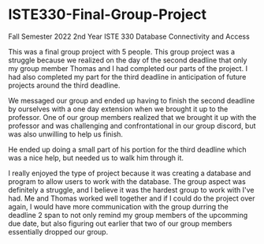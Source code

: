 # ISTE330-Final-Group-Project

Fall Semester 2022
2nd Year
ISTE 330 Database Connectivity and Access

This was a final group project with 5 people. This group project was a struggle 
because we realized on the day of the second deadline that only my group member
Thomas and I had completed our parts of the project. I had also completed my part
for the third deadline in anticipation of future projects around the third deadline.

We messaged our group and ended up having to finish the second deadline by ourselves
with a one day extension when we brought it up to the professor. One of our group
members realized that we brought it up with the professor and was challenging and
confrontational in our group discord, but was also unwilling to help us finish.

He ended up doing a small part of his portion for the third deadline which was a
nice help, but needed us to walk him through it.

I really enjoyed the type of project because it was creating a database and program
to allow users to work with the database. The group aspect was definitely a struggle,
and I believe it was the hardest group to work with I've had. Me and Thomas worked well
together and if I could do the project over again, I would have more communication with
the group durring the deadline 2 span to not only remind my group members of the 
upcomming due date, but also figuring out earlier that two of our group members essentially
dropped our group.
